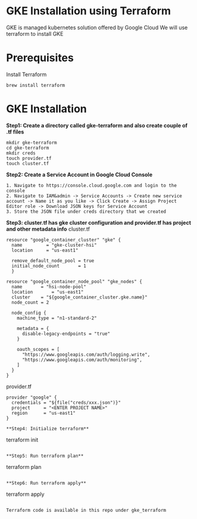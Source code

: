 # GKE Installation using Terraform
GKE is managed kubernetes solution offered by Google Cloud
We will use terraform to install GKE

# Prerequisites
Install Terraform
```
brew install terraform
```

# GKE Installation
**Step1: Create a directory called gke-terraform and also create couple of .tf files**
```
mkdir gke-terraform
cd gke-terraform
mkdir creds
touch provider.tf
touch cluster.tf
```

**Step2: Create a Service Account in Google Cloud Console**
```
1. Navigate to https://console.cloud.google.com and login to the console
2. Navigate to IAM&admin -> Service Accounts -> Create new service account -> Name it as you like -> Click Create -> Assign Project Editor role -> Download JSON keys for Service Account
3. Store the JSON file under creds directory that we created
```

**Step3: cluster.tf has gke cluster configuration and provider.tf has project and other metadata info**
cluster.tf
```
resource "google_container_cluster" "gke" {
  name         = "gke-cluster-hsi"
  location     = "us-east1"

  remove_default_node_pool = true
  initial_node_count       = 1
  }

resource "google_container_node_pool" "gke_nodes" {
  name       = "hsi-node-pool"
  location       = "us-east1"
  cluster    = "${google_container_cluster.gke.name}"
  node_count = 2

  node_config {
    machine_type = "n1-standard-2"

    metadata = {
      disable-legacy-endpoints = "true"
    }

    oauth_scopes = [
      "https://www.googleapis.com/auth/logging.write",
      "https://www.googleapis.com/auth/monitoring",
    ]
  }
}
```

provider.tf
```
provider "google" {
  credentials = "${file("creds/xxx.json")}"
  project     = "<ENTER PROJECT NAME>"
  region      = "us-east1"
}

**Step4: Initialize terraform**
```
terraform init
```

**Step5: Run terraform plan**
```
terraform plan
```

**Step6: Run terraform apply**
```
terraform apply
```

Terraform code is available in this repo under gke_terraform

